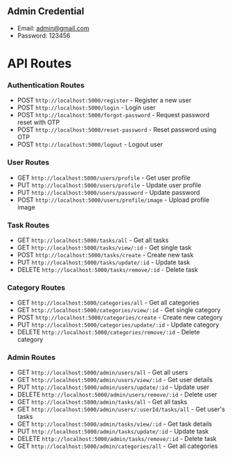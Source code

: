## Admin Credential
- Email: admin@gmail.com
- Password: 123456

# API Routes

### Authentication Routes
- POST `http://localhost:5000/register` - Register a new user
- POST `http://localhost:5000/login` - Login user
- POST `http://localhost:5000/forgot-password` - Request password reset with OTP
- POST `http://localhost:5000/reset-password` - Reset password using OTP
- POST `http://localhost:5000/logout` - Logout user

### User Routes
- GET `http://localhost:5000/users/profile` - Get user profile
- PUT `http://localhost:5000/users/profile` - Update user profile
- PUT `http://localhost:5000/users/password` - Update password
- POST `http://localhost:5000/users/profile/image` - Upload profile image

### Task Routes
- GET `http://localhost:5000/tasks/all` - Get all tasks
- GET `http://localhost:5000/tasks/view/:id` - Get single task
- POST `http://localhost:5000/tasks/create` - Create new task
- PUT `http://localhost:5000/tasks/update/:id` - Update task
- DELETE `http://localhost:5000/tasks/remove/:id` - Delete task

### Category Routes
- GET `http://localhost:5000/categories/all` - Get all categories
- GET `http://localhost:5000/categories/view/:id` - Get single category
- POST `http://localhost:5000/categories/create` - Create new category
- PUT `http://localhost:5000/categories/update/:id` - Update category
- DELETE `http://localhost:5000/categories/remove/:id` - Delete category

### Admin Routes
- GET `http://localhost:5000/admin/users/all` - Get all users
- GET `http://localhost:5000/admin/users/view/:id` - Get user details
- PUT `http://localhost:5000/admin/users/update/:id` - Update user
- DELETE `http://localhost:5000/admin/users/remove/:id` - Delete user
- GET `http://localhost:5000/admin/tasks/all` - Get all tasks
- GET `http://localhost:5000/admin/users/:userId/tasks/all` - Get user's tasks
- GET `http://localhost:5000/admin/tasks/view/:id` - Get task details
- PUT `http://localhost:5000/admin/tasks/update/:id` - Update task
- DELETE `http://localhost:5000/admin/tasks/remove/:id` - Delete task
- GET `http://localhost:5000/admin/categories/all` - Get all categories
